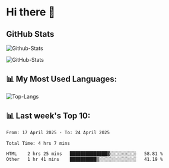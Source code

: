 # Hi there 👋

## GitHub Stats
![Github-Stats](https://github-readme-stats-sigma-five.vercel.app/api?username=ltorson&show_icons=true&theme=radical&count_private=true&show=reviews,discussions_started,discussions_answered,prs_merged,prs_merged_percentage)

![GitHub-Stats](https://github-readme-stats.vercel.app/api/wakatime?username=LeeTorson&theme=synthwave&size_weight=0.5&count_weight=0.5&title_color=36F9F6&langs_count=10&count_private=true)

## 📊 My Most Used Languages:
![Top-Langs](https://github-readme-stats-sigma-five.vercel.app/api/top-langs/?username=LTorson&layout=compact&langs_count=10)


## 📊 Last week's Top 10:
<!--START_SECTION:waka-->

```txt
From: 17 April 2025 - To: 24 April 2025

Total Time: 4 hrs 7 mins

HTML    2 hrs 25 mins   ██████████████▓░░░░░░░░░░   58.81 %
Other   1 hr 41 mins    ██████████▒░░░░░░░░░░░░░░   41.19 %
```

<!--END_SECTION:waka-->
